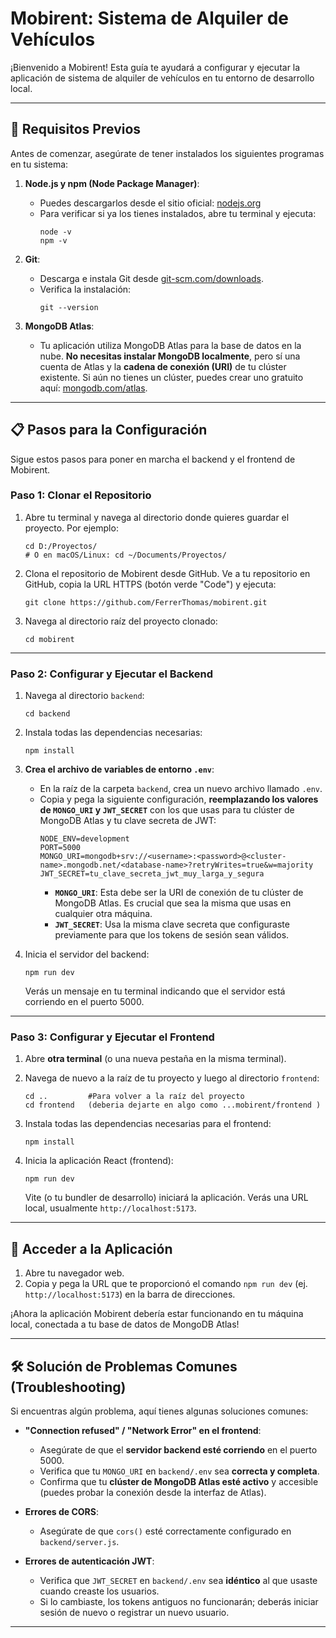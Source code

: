 # Mobirent: Sistema de Alquiler de Vehículos

¡Bienvenido a Mobirent! Esta guía te ayudará a configurar y ejecutar la aplicación de sistema de alquiler de vehículos en tu entorno de desarrollo local.

---

## 🚀 Requisitos Previos

Antes de comenzar, asegúrate de tener instalados los siguientes programas en tu sistema:

1.  **Node.js y npm (Node Package Manager)**:
    * Puedes descargarlos desde el sitio oficial: [nodejs.org](https://nodejs.org/)
    * Para verificar si ya los tienes instalados, abre tu terminal y ejecuta:
        ```
        node -v
        npm -v
        ```

2.  **Git**:
    * Descarga e instala Git desde [git-scm.com/downloads](https://git-scm.com/downloads/).
    * Verifica la instalación:
        ```
        git --version
        ```

3.  **MongoDB Atlas**:
    * Tu aplicación utiliza MongoDB Atlas para la base de datos en la nube. **No necesitas instalar MongoDB localmente**, pero sí una cuenta de Atlas y la **cadena de conexión (URI)** de tu clúster existente. Si aún no tienes un clúster, puedes crear uno gratuito aquí: [mongodb.com/atlas](https://www.mongodb.com/atlas).

---

## 📋 Pasos para la Configuración

Sigue estos pasos para poner en marcha el backend y el frontend de Mobirent.

### Paso 1: Clonar el Repositorio

1.  Abre tu terminal y navega al directorio donde quieres guardar el proyecto. Por ejemplo:
    ```
    cd D:/Proyectos/
    # O en macOS/Linux: cd ~/Documents/Proyectos/
    ```

2.  Clona el repositorio de Mobirent desde GitHub. Ve a tu repositorio en GitHub, copia la URL HTTPS (botón verde "Code") y ejecuta:
    ```
    git clone https://github.com/FerrerThomas/mobirent.git
    ```

3.  Navega al directorio raíz del proyecto clonado:
    ```
    cd mobirent
    ```

---

### Paso 2: Configurar y Ejecutar el Backend

1.  Navega al directorio `backend`:
    ```
    cd backend
    ```

2.  Instala todas las dependencias necesarias:
    ```
    npm install
    ```

3.  **Crea el archivo de variables de entorno `.env`**:
    * En la raíz de la carpeta `backend`, crea un nuevo archivo llamado `.env`.
    * Copia y pega la siguiente configuración, **reemplazando los valores de `MONGO_URI` y `JWT_SECRET`** con los que usas para tu clúster de MongoDB Atlas y tu clave secreta de JWT:
        ```dotenv
        NODE_ENV=development
        PORT=5000
        MONGO_URI=mongodb+srv://<username>:<password>@<cluster-name>.mongodb.net/<database-name>?retryWrites=true&w=majority
        JWT_SECRET=tu_clave_secreta_jwt_muy_larga_y_segura
        ```
        * **`MONGO_URI`**: Esta debe ser la URI de conexión de tu clúster de MongoDB Atlas. Es crucial que sea la misma que usas en cualquier otra máquina.
        * **`JWT_SECRET`**: Usa la misma clave secreta que configuraste previamente para que los tokens de sesión sean válidos.

4.  Inicia el servidor del backend:
    ```
    npm run dev
    ```
    Verás un mensaje en tu terminal indicando que el servidor está corriendo en el puerto 5000.

---

### Paso 3: Configurar y Ejecutar el Frontend

1.  Abre **otra terminal** (o una nueva pestaña en la misma terminal).

2.  Navega de nuevo a la raíz de tu proyecto y luego al directorio `frontend`:
    ```
    cd ..         #Para volver a la raíz del proyecto
    cd frontend   (deberia dejarte en algo como ...mobirent/frontend )
    ```

3.  Instala todas las dependencias necesarias para el frontend:
    ```
    npm install
    ```

4.  Inicia la aplicación React (frontend):
    ```
    npm run dev
    ```
    Vite (o tu bundler de desarrollo) iniciará la aplicación. Verás una URL local, usualmente `http://localhost:5173`.

---

## 🎉 Acceder a la Aplicación

1.  Abre tu navegador web.
2.  Copia y pega la URL que te proporcionó el comando `npm run dev` (ej. `http://localhost:5173`) en la barra de direcciones.

¡Ahora la aplicación Mobirent debería estar funcionando en tu máquina local, conectada a tu base de datos de MongoDB Atlas!

---

## 🛠️ Solución de Problemas Comunes (Troubleshooting)

Si encuentras algún problema, aquí tienes algunas soluciones comunes:

* **"Connection refused" / "Network Error" en el frontend**:
    * Asegúrate de que el **servidor backend esté corriendo** en el puerto 5000.
    * Verifica que tu `MONGO_URI` en `backend/.env` sea **correcta y completa**.
    * Confirma que tu **clúster de MongoDB Atlas esté activo** y accesible (puedes probar la conexión desde la interfaz de Atlas).

* **Errores de CORS**:
    * Asegúrate de que `cors()` esté correctamente configurado en `backend/server.js`.

* **Errores de autenticación JWT**:
    * Verifica que `JWT_SECRET` en `backend/.env` sea **idéntico** al que usaste cuando creaste los usuarios.
    * Si lo cambiaste, los tokens antiguos no funcionarán; deberás iniciar sesión de nuevo o registrar un nuevo usuario.

---
